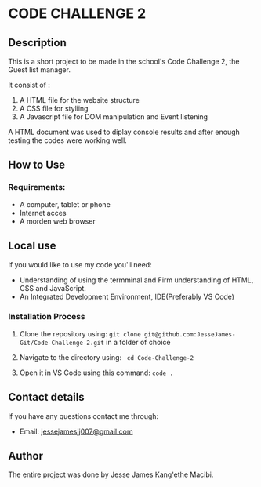 # CODE CHALLENGE 2
## Description
This is a short project to be made in the school's Code Challenge 2, the Guest list manager.

It consist of : 
1. A HTML file for the website structure
2. A CSS file for styliing
3. A Javascript file for DOM manipulation and Event listening

A HTML document was used to diplay console results and after enough testing the codes were working well.

## How to Use
### Requirements:
- A computer, tablet or phone
- Internet acces
- A morden web browser

## Local use
If you would like to use my code you'll need:
- Understanding of using the termminal and Firm understanding of HTML, CSS and JavaScript.
- An Integrated Development Environment, IDE(Preferably VS Code)

### Installation Process
1. Clone the repository using:
``` git clone git@github.com:JesseJames-Git/Code-Challenge-2.git ```
in a folder of choice

2. Navigate to the directory using:
``` cd Code-Challenge-2```

3. Open it in VS Code using this command:
```code .```

## Contact details
If you have any questions contact me through:

- Email: jessejamesjj007@gmail.com

## Author
The entire project was done by Jesse James Kang'ethe Macibi.
